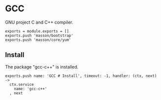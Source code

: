 
# GCC

GNU project C and C++ compiler.

    exports = module.exports = []
    exports.push 'masson/bootstrap'
    exports.push 'masson/core/yum'

## Install

The package "gcc-c++" is installed.

    exports.push name: 'GCC # Install', timeout: -1, handler: (ctx, next) ->
      ctx.service
        name: 'gcc-c++'
      , next
